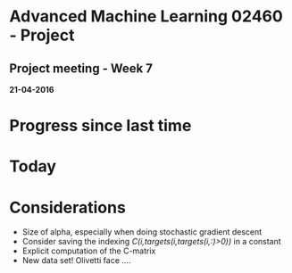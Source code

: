 # Advanced Machine Learning 02460 - Project
## Project meeting - Week 7
**21-04-2016**


# Progress since last time
 

# Today




# Considerations
- Size of alpha, especially when doing stochastic gradient descent
- Consider saving the indexing *C(i,targets(i,targets(i,:)>0))* in a constant
- Explicit computation of the C-matrix
- New data set! Olivetti face ....
